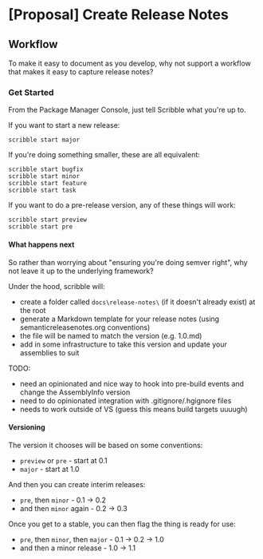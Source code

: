 # [Proposal] Create Release Notes

## Workflow

To make it easy to document as you develop, why not support a workflow that makes it easy to capture release notes?

### Get Started

From the Package Manager Console, just tell Scribble what you're up to.

If you want to start a new release:

```
scribble start major
```

If you're doing something smaller, these are all equivalent:

```
scribble start bugfix
scribble start minor
scribble start feature
scribble start task
```

If you want to do a pre-release version, any of these things will work:

```
scribble start preview
scribble start pre
```

#### What happens next

So rather than worrying about "ensuring you're doing semver right", why not leave it up to the underlying framework?

Under the hood, scribble will:

 - create a folder called `docs\release-notes\` (if it doesn't already exist) at the root
 - generate a Markdown template for your release notes (using semanticreleasenotes.org conventions)
 - the file will be named to match the version (e.g. 1.0.md)
 - add in some infrastructure to take this version and update your assemblies to suit

TODO:

 - need an opinionated and nice way to hook into pre-build events and change the AssemblyInfo version
 - need to do opinionated integration with .gitignore/.hgignore files
 - needs to work outside of VS (guess this means build targets uuuugh)

#### Versioning

The version it chooses will be based on some conventions:

 - `preview` or `pre` - start at 0.1
 - `major` - start at 1.0

And then you can create interim releases:

 - `pre`, then `minor` - 0.1 -> 0.2
 - and then `minor` again - 0.2 -> 0.3

Once you get to a stable, you can then flag the thing is ready for use:

 - `pre`, then `minor`, then `major` - 0.1 -> 0.2 -> 1.0
 - and then a minor release - 1.0 -> 1.1
 